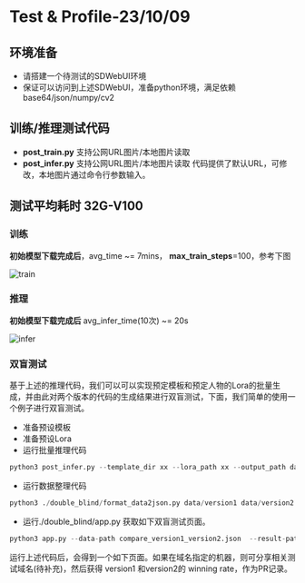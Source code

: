 # Test & Profile-23/10/09
## 环境准备
- 请搭建一个待测试的SDWebUI环境
- 保证可以访问到上述SDWebUI，准备python环境，满足依赖 base64/json/numpy/cv2

## 训练/推理测试代码
- **post_train.py** 支持公网URL图片/本地图片读取
- **post_infer.py** 支持公网URL图片/本地图片读取
代码提供了默认URL，可修改，本地图片通过命令行参数输入。


## 测试平均耗时 32G-V100
### 训练
**初始模型下载完成后**，avg_time ~= 7mins， **max_train_steps**=100，参考下图


![train](https://pai-vision-data-inner.oss-accelerate.aliyuncs.com/data/easyphoto/reademe/train.png)

### 推理
**初始模型下载完成后** avg_infer_time(10次) ~= 20s


![infer](https://pai-vision-data-inner.oss-accelerate.aliyuncs.com/data/easyphoto/reademe/infer.png)


### 双盲测试
基于上述的推理代码，我们可以可以实现预定模板和预定人物的Lora的批量生成，并由此对两个版本的代码的生成结果进行双盲测试，下面，我们简单的使用一个例子进行双盲测试。

- 准备预设模板
- 准备预设Lora
- 运行批量推理代码
```python
python3 post_infer.py --template_dir xx --lora_path xx --output_path data/version1
```
- 运行数据整理代码
```python
python3 ./double_blind/format_data2json.py data/version1 data/version2 
```
- 运行./double_blind/app.py 获取如下双盲测试页面。
```python
python3 app.py --data-path compare_version1_version2.json  --result-path result.json
```
运行上述代码后，会得到一个如下页面。如果在域名指定的机器，则可分享相关测试域名(待补充)，然后获得 version1 和version2的 winning rate，作为PR记录。
